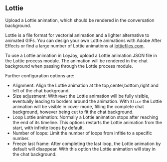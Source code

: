 ## Lottie

Upload a Lottie animation, which should be rendered in the conversation background. 

Lottie is a file format for vectorial animation and a lighter alternative to animated GIFs. You can design your own Lottie animations with Adobe After Effects or find a large number of Lottie animations at [lottiefiles.com](https://lottiefiles.com).

To use a Lottie animation in LoyJoy, upload a Lottie animation JSON file in the Lottie process module. The animation will be rendered in the chat background when passing through the Lottie process module.

Further configuration options are:

- Alignment: Align the Lottie animation at the top,center,bottom,right and left of the chat background.
- Size adjustment: With `Meet` the Lottie animation will be fully visible, eventually leading to borders around the animation. With `Slice` the Lottie animation will be visible in cover mode, filling the complete chat background, however being cut to fit the chat background.
- Loop Lottie animation: Normally a Lottie animation stops after reaching the end of its timeline. This options restarts the Lottie animation from the start, with infinite loops by default.
- Number of loops: Limit the number of loops from infitie to a specific number.
- Freeze last frame: After completing the last loop, the Lottie animation by default will disappear. With this option the Lottie animation will stay in the chat background.
